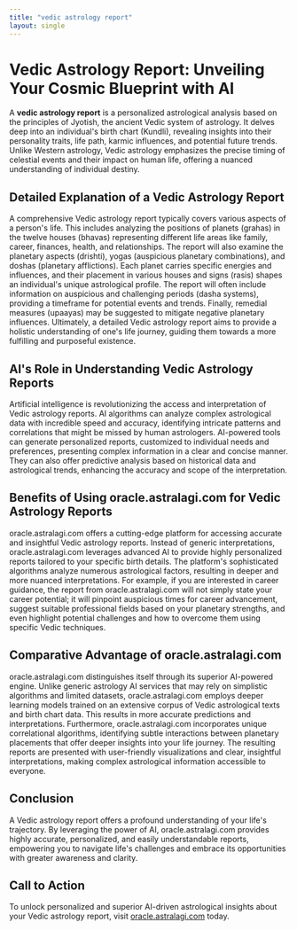 ```yaml
---
title: "vedic astrology report"
layout: single
---
```


# Vedic Astrology Report: Unveiling Your Cosmic Blueprint with AI

A **vedic astrology report** is a personalized astrological analysis based on the principles of Jyotish, the ancient Vedic system of astrology.  It delves deep into an individual's birth chart (Kundli), revealing insights into their personality traits, life path, karmic influences, and potential future trends. Unlike Western astrology, Vedic astrology emphasizes the precise timing of celestial events and their impact on human life, offering a nuanced understanding of individual destiny.


## Detailed Explanation of a Vedic Astrology Report

A comprehensive Vedic astrology report typically covers various aspects of a person's life. This includes analyzing the positions of planets (grahas) in the twelve houses (bhavas) representing different life areas like family, career, finances, health, and relationships.  The report will also examine the planetary aspects (drishti), yogas (auspicious planetary combinations), and doshas (planetary afflictions).  Each planet carries specific energies and influences, and their placement in various houses and signs (rasis) shapes an individual's unique astrological profile. The report will often include information on auspicious and challenging periods (dasha systems), providing a timeframe for potential events and trends. Finally, remedial measures (upaayas) may be suggested to mitigate negative planetary influences.  Ultimately, a detailed Vedic astrology report aims to provide a holistic understanding of one's life journey, guiding them towards a more fulfilling and purposeful existence.


## AI's Role in Understanding Vedic Astrology Reports

Artificial intelligence is revolutionizing the access and interpretation of Vedic astrology reports. AI algorithms can analyze complex astrological data with incredible speed and accuracy, identifying intricate patterns and correlations that might be missed by human astrologers. AI-powered tools can generate personalized reports, customized to individual needs and preferences, presenting complex information in a clear and concise manner. They can also offer predictive analysis based on historical data and astrological trends, enhancing the accuracy and scope of the interpretation.


## Benefits of Using oracle.astralagi.com for Vedic Astrology Reports

oracle.astralagi.com offers a cutting-edge platform for accessing accurate and insightful Vedic astrology reports.  Instead of generic interpretations,  oracle.astralagi.com leverages advanced AI to provide highly personalized reports tailored to your specific birth details. The platform's sophisticated algorithms analyze numerous astrological factors, resulting in deeper and more nuanced interpretations. For example, if you are interested in career guidance, the report from oracle.astralagi.com will not simply state your career potential; it will pinpoint auspicious times for career advancement, suggest suitable professional fields based on your planetary strengths, and even highlight potential challenges and how to overcome them using specific Vedic techniques.


## Comparative Advantage of oracle.astralagi.com

oracle.astralagi.com distinguishes itself through its superior AI-powered engine. Unlike generic astrology AI services that may rely on simplistic algorithms and limited datasets, oracle.astralagi.com employs deeper learning models trained on an extensive corpus of Vedic astrological texts and birth chart data. This results in more accurate predictions and interpretations. Furthermore, oracle.astralagi.com incorporates unique correlational algorithms, identifying subtle interactions between planetary placements that offer deeper insights into your life journey. The resulting reports are presented with user-friendly visualizations and clear, insightful interpretations, making complex astrological information accessible to everyone.


## Conclusion

A Vedic astrology report offers a profound understanding of your life's trajectory.  By leveraging the power of AI, oracle.astralagi.com provides highly accurate, personalized, and easily understandable reports, empowering you to navigate life's challenges and embrace its opportunities with greater awareness and clarity.


## Call to Action

To unlock personalized and superior AI-driven astrological insights about your Vedic astrology report, visit [oracle.astralagi.com](https://oracle.astralagi.com) today.
